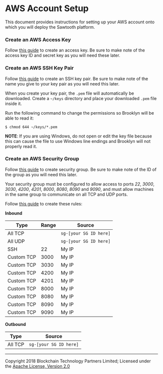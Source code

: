 AWS Account Setup
=================

This document provides instructions for setting up your AWS account onto which you will deploy the Sawtooth platform.

### Create an AWS Access Key

Follow [this guide](https://docs.aws.amazon.com/general/latest/gr/managing-aws-access-keys.html) to create an access key. Be sure to make note of the access key ID and secret key as you will need these later.

### Create an AWS SSH Key Pair

Follow [this guide](https://docs.aws.amazon.com/AWSEC2/latest/UserGuide/ec2-key-pairs.html) to create an SSH key pair. Be sure to make note of the name you give to your key pair as you will need this later.

When you create your key pair, the `.pem` file will automatically be downloaded. Create a `~/keys` directory and place your downloaded `.pem` file inside it.

Run the following command to change the permissions so Brooklyn will be able to read it:

	$ chmod 644 ~/keys/*.pem
	
**NOTE**: If you are using Windows, do not open or edit the key file because this can cause the file to use Windows line endings and Brooklyn will not properly read it.

### Create an AWS Security Group

Follow [this guide](https://docs.aws.amazon.com/AWSEC2/latest/UserGuide/using-network-security.html#creating-security-group) to create security group. Be sure to make note of the ID of the group as you will need this later.

Your security group must be configured to allow access to ports _22_, _3000_, _3030_, _4200_, _4201_, _8000_, _8080_, _8090_ and _9090_, and must allow machines in the same group to communicate on all TCP and UDP ports.

Follow [this guide](https://docs.aws.amazon.com/AWSEC2/latest/UserGuide/using-network-security.html#adding-security-group-rule) to create these rules:

**Inbound**

| Type | Range | Source |
|------|-------|--------|
| All TCP | | `sg-[your SG ID here]` |
| All UDP | | `sg-[your SG ID here]` |
| SSH | 22 | My IP |
| Custom TCP | 3000 | My IP |
| Custom TCP | 3030 | My IP |
| Custom TCP | 4200 | My IP |
| Custom TCP | 4201 | My IP |
| Custom TCP | 8000 | My IP |
| Custom TCP | 8080 | My IP |
| Custom TCP | 8090 | My IP |
| Custom TCP | 9090 | My IP |

**Outbound**

| Type | Source |
|------|--------|
| All TCP | `sg-[your SG ID here]` |


---
Copyright 2018 Blockchain Technology Partners Limited; Licensed under the [Apache License, Version 2.0](../LICENSE)
